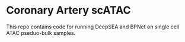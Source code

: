 # Coronary Artery scATAC

This repo contains code for running DeepSEA and BPNet on single cell ATAC pseduo-bulk samples.
